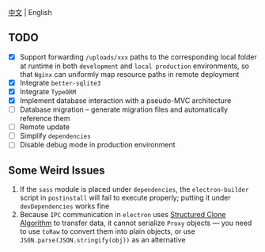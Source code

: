 [中文](./README.md) | English

## TODO

- [x] Support forwarding `/uploads/xxx` paths to the corresponding local folder at runtime in both `development` and `local production` environments, so that `Nginx` can uniformly map resource paths in remote deployment
- [x] Integrate `better-sqlite3`
- [x] Integrate `TypeORM`
- [x] Implement database interaction with a pseudo-MVC architecture
- [ ] Database migration – generate migration files and automatically reference them
- [ ] Remote update
- [ ] Simplify `dependencies`
- [ ] Disable debug mode in production environment

## Some Weird Issues

1. If the `sass` module is placed under `dependencies`, the `electron-builder` script in `postinstall` will fail to execute properly; putting it under `devDependencies` works fine  
2. Because `IPC` communication in `electron` uses [Structured Clone Algorithm](https://www.electronjs.org/docs/latest/tutorial/ipc#object-serialization) to transfer data, it cannot serialize `Proxy` objects — you need to use `toRaw` to convert them into plain objects, or use `JSON.parse(JSON.stringify(obj))` as an alternative
